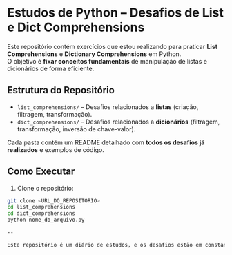 # Estudos de Python – Desafios de List e Dict Comprehensions

Este repositório contém exercícios que estou realizando para praticar **List Comprehensions** e **Dictionary Comprehensions** em Python.  
O objetivo é **fixar conceitos fundamentais** de manipulação de listas e dicionários de forma eficiente.

## Estrutura do Repositório

- `list_comprehensions/` – Desafios relacionados a **listas** (criação, filtragem, transformação).
- `dict_comprehensions/` – Desafios relacionados a **dicionários** (filtragem, transformação, inversão de chave-valor).

Cada pasta contém um README detalhado com **todos os desafios já realizados** e exemplos de código.

## Como Executar

1. Clone o repositório:

```bash
git clone <URL_DO_REPOSITORIO>
cd list_comprehensions
cd dict_comprehensions
python nome_do_arquivo.py

--

Este repositório é um diário de estudos, e os desafios estão em constante evolução.
```
